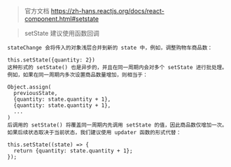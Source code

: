 > 官方文档 https://zh-hans.reactjs.org/docs/react-component.html#setstate

> setState 建议使用函数回调
```
stateChange 会将传入的对象浅层合并到新的 state 中，例如，调整购物车商品数：

this.setState({quantity: 2})
这种形式的 setState() 也是异步的，并且在同一周期内会对多个 setState 进行批处理。例如，如果在同一周期内多次设置商品数量增加，则相当于：

Object.assign(
  previousState,
  {quantity: state.quantity + 1},
  {quantity: state.quantity + 1},
  ...
)
后调用的 setState() 将覆盖同一周期内先调用 setState 的值，因此商品数仅增加一次。如果后续状态取决于当前状态，我们建议使用 updater 函数的形式代替：

this.setState((state) => {
  return {quantity: state.quantity + 1};
});
```